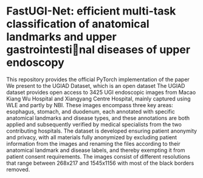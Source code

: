 # FastUGI-Net: efficient multi-task classification of anatomical landmarks and upper gastrointestinal diseases of upper endoscopy
This repository provides the official PyTorch implementation of the paper 
We present to the UGIAD Dataset, which is an open dataset 
The UGIAD dataset provides open access to 3425 UGI endoscopic images from Macao Kiang Wu Hospital and Xiangyang Centre Hospital, mainly captured using WLE and partly by NBI. These images encompass three key areas: esophagus, stomach, and duodenum, each annotated with specific anatomical landmarks and disease types, and these annotations are both applied and subsequently verified by medical specialists from the two contributing hospitals. The dataset is developed ensuring patient anonymity and privacy, with all materials fully anonymized by excluding patient information from the images and renaming the files according to their anatomical landmark and disease labels, and thereby exempting it from patient consent requirements. The images consist of different resolutions that range between 268x217 and 1545x1156 with most of the black borders removed. 
